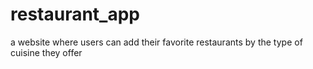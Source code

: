 # restaurant_app
a website where users can add their favorite restaurants by the type of cuisine they offer
